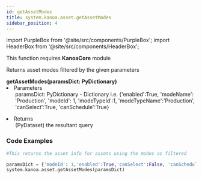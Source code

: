 ```yaml
---
id: getAssetModes
title: system.kanoa.asset.getAssetModes
sidebar_position: 4
---
```

import PurpleBox from '@site/src/components/PurpleBox';
import HeaderBox from '@site/src/components/HeaderBox';


<PurpleBox>This function requires <b>KanoaCore</b> module</PurpleBox>

<HeaderBox header="Description">Returns asset modes filtered by the given parameters </HeaderBox>

<HeaderBox header="Syntax">
    <b>getAssetModes(paramsDict: PyDictionary) </b>
    <li> Parameters <br />
        <ul> paramsDict: PyDictionary - Dictionary i.e. &#123;'enabled':True, 'modeName': 'Production', 'modeId': 1, 'modeTypeId':1, 'modeTypeName':'Production', 'canSelect':True, 'canSchedule':True} </ul>
    </li>
    <li> Returns <br />
        <ul>(PyDataset) the resultant query <br /> </ul>
    </li>
</HeaderBox>

### Code Examples

```py
#This returns the asset info for assets using the modes as filtered

paramsDict = {'modeId': 1,'enabled':True,'canSelect':False, 'canSchedule':False }
system.kanoa.asset.getAssetModes(paramsDict)

```